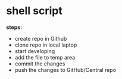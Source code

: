 # shell script

**steps:**
* create repo in Github
* clone repo in local laptop
* start developing
* add the file to temp area
* commit the changes
* push the changes to GitHub/Central repo 